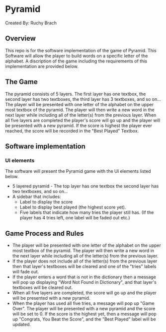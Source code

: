 # Pyramid
Created By: Ruchy Brach

## Overview
 This repo is for the software implementation of the game of Pyramid.
This Software will allow the player to build words on a specific letter of the alphabet. A discription of the game including the requirements of this implementation are provided below. 

## The Game
 The pyramid consists of 5 layers. The first layer has one textbox, the second layer has two textboxes, the third layer has 3 textboxes, and so on...
The player will be presented with one letter of the alphabet on the upper most textbox of the pyramid. The player will then write a new word in the next layer while including all of the letter(s) from the previous layer.
When all five layers are completed the player's score will go up and the player will be presented with a new pyramid. If the score is highest the player ever reached, the score will be recorded in the "Best Played" Textbox. 

## Software implementation
### UI elements
The software will present the Pyramid game with the UI elements listed below.
* 5 layered pyramid - The top layer has one textbox the second layer has two textboxes, and so on...
* A sidebar that includes:
  - Label to display the score
  - Label to display best played (the highest score yet).
  - Five labels that indicate how many tries the player still has. (If the player has 4 tries left, one label will be faded out etc.)
## Game Process and Rules
* The player will be presented  with one letter of the alphabet on the upper most textbox of the pyramid. The player will then write a new word in the next layer while including all of the letter(s) from the previous layer. 
* If the player does not include all of the letter(s) from the previous layer then that layer's textboxes will be cleared and one of the "tries" labels will fade out.
* If the player enters a word that is not in the dictionary then a message will pop up displaying "Word Not Found in Dictionary", and that layer's textboxes will be cleared out. 
* When all five layers are completed, the score will go up and the player will be presented with a new pyramid.
* When the player has used all five tries, a message will pop up "Game Over". The player will be presented with a new pyramid and the score will be set to 0. If the score is the highest yet, then a message will pop up "Congrats, You Beat the Score", and the "Best Played" label will be updated.
